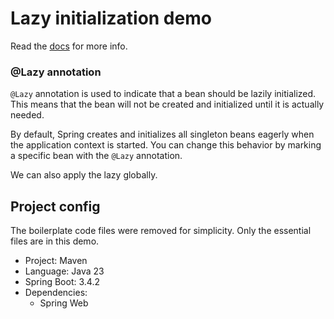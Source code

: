 # Lazy initialization demo

Read the [docs](https://docs.spring.io/spring-framework/reference/core/beans/dependencies/factory-lazy-init.html) for more info.

### @Lazy annotation

`@Lazy` annotation is used to indicate that a bean should be lazily initialized. This means that the bean will not be created and initialized until it is actually needed.

By default, Spring creates and initializes all singleton beans eagerly when the application context is started. You can change this behavior by marking a specific bean with the `@Lazy` annotation.

We can also apply the lazy globally.

## Project config

The boilerplate code files were removed for simplicity. Only the essential files are in this demo.

- Project: Maven
- Language: Java 23
- Spring Boot: 3.4.2
- Dependencies:
  - Spring Web
